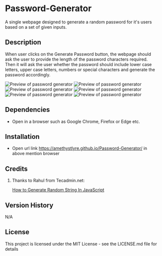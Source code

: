 # Password-Generator

A single webpage designed to generate a random password for it's users based on a set of given inputs.

## Description

When user clicks on the Generate Password button, the webpage should ask the user to provide the length of the password characters required.
Then it will ask the user whether the password should include lower case letters, upper case letters, numbers or special characters and generate the password accordingly.

![Preview of password generator](assets/images/screenshot1.jpeg)
![Preview of password generator](assets/images/screenshot2.jpeg)
![Preview of password generator](assets/images/screenshot3.jpeg)
![Preview of password generator](assets/images/screenshot4.jpeg)
![Preview of password generator](assets/images/screenshot5.jpeg)
![Preview of password generator](assets/images/screenshot6.jpeg)

## Dependencies

* Open in a browser such as Google Chrome, Firefox or Edge etc.

## Installation

* Open url link https://amethystlyre.github.io/Password-Generator/ in above mention browser

## Credits
1. Thanks to Rahul from Tecadmin.net:

    [How to Generate Random String In JavaScript](https://tecadmin.net/generate-random-string-in-javascript/)

## Version History
N/A

## License

This project is licensed under the MIT License - see the LICENSE.md file for details